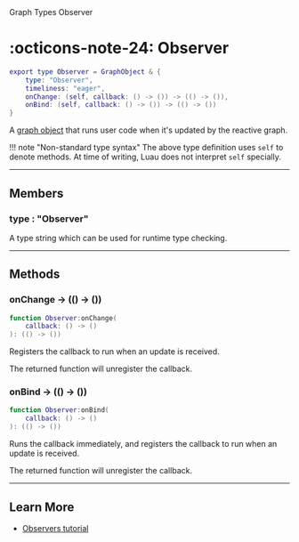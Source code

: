 <nav class="fusiondoc-api-breadcrumbs">
	<span>Graph</span>
	<span>Types</span>
	<span>Observer</span>
</nav>

<h1 class="fusiondoc-api-header" markdown>
	<span class="fusiondoc-api-icon" markdown>:octicons-note-24:</span>
	<span class="fusiondoc-api-name">Observer</span>
</h1>

```Lua
export type Observer = GraphObject & {
	type: "Observer",
	timeliness: "eager",
	onChange: (self, callback: () -> ()) -> (() -> ()),
	onBind: (self, callback: () -> ()) -> (() -> ())
}
```

A [graph object](../graphobject) that runs user code when it's updated by the
reactive graph.

!!! note "Non-standard type syntax"
	The above type definition uses `self` to denote methods. At time of writing,
	Luau does not interpret `self` specially.

-----

## Members

<h3 markdown>
	type
	<span class="fusiondoc-api-type">
		: "Observer"
	</span>
</h3>

A type string which can be used for runtime type checking.

-----

## Methods

<h3 markdown>
	onChange
	<span class="fusiondoc-api-type">
		-> (() -> ())
	</span>
</h3>

```Lua
function Observer:onChange(
	callback: () -> ()
): (() -> ())
```

Registers the callback to run when an update is received. 

The returned function will unregister the callback.

<h3 markdown>
	onBind
	<span class="fusiondoc-api-type">
		-> (() -> ())
	</span>
</h3>

```Lua
function Observer:onBind(
	callback: () -> ()
): (() -> ())
```

Runs the callback immediately, and registers the callback to run when an update
is received.

The returned function will unregister the callback.

-----

## Learn More

- [Observers tutorial](../../../../tutorials/fundamentals/observers)